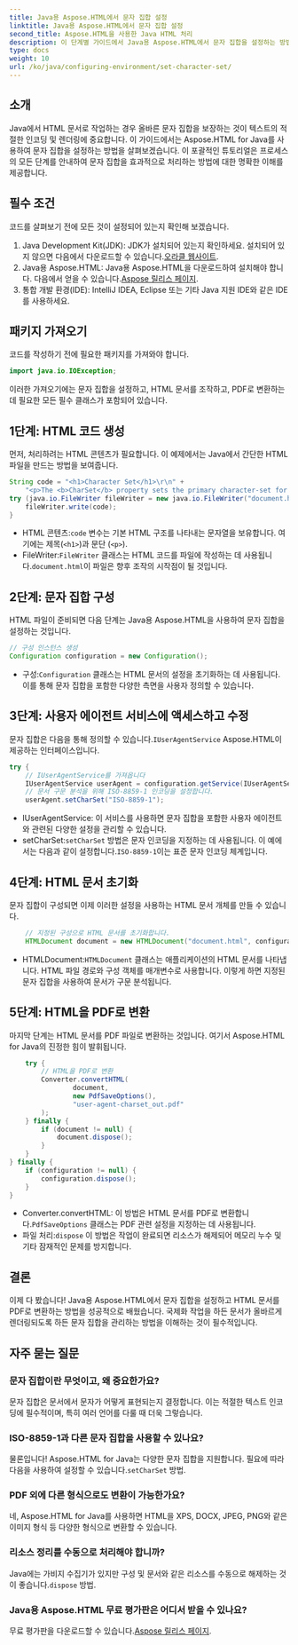 ```yaml
---
title: Java용 Aspose.HTML에서 문자 집합 설정
linktitle: Java용 Aspose.HTML에서 문자 집합 설정
second_title: Aspose.HTML을 사용한 Java HTML 처리
description: 이 단계별 가이드에서 Java용 Aspose.HTML에서 문자 집합을 설정하는 방법과 HTML을 PDF로 변환하는 방법을 알아보세요. 적절한 텍스트 인코딩과 렌더링을 보장하세요.
type: docs
weight: 10
url: /ko/java/configuring-environment/set-character-set/
---
```

## 소개
Java에서 HTML 문서로 작업하는 경우 올바른 문자 집합을 보장하는 것이 텍스트의 적절한 인코딩 및 렌더링에 중요합니다. 이 가이드에서는 Aspose.HTML for Java를 사용하여 문자 집합을 설정하는 방법을 살펴보겠습니다. 이 포괄적인 튜토리얼은 프로세스의 모든 단계를 안내하여 문자 집합을 효과적으로 처리하는 방법에 대한 명확한 이해를 제공합니다.
## 필수 조건
코드를 살펴보기 전에 모든 것이 설정되어 있는지 확인해 보겠습니다.
1.  Java Development Kit(JDK): JDK가 설치되어 있는지 확인하세요. 설치되어 있지 않으면 다음에서 다운로드할 수 있습니다.[오라클 웹사이트](https://www.oracle.com/java/technologies/javase-downloads.html).
2.  Java용 Aspose.HTML: Java용 Aspose.HTML을 다운로드하여 설치해야 합니다. 다음에서 얻을 수 있습니다.[Aspose 릴리스 페이지](https://releases.aspose.com/html/java/).
3. 통합 개발 환경(IDE): IntelliJ IDEA, Eclipse 또는 기타 Java 지원 IDE와 같은 IDE를 사용하세요.

## 패키지 가져오기
코드를 작성하기 전에 필요한 패키지를 가져와야 합니다.
```java
import java.io.IOException;
```
이러한 가져오기에는 문자 집합을 설정하고, HTML 문서를 조작하고, PDF로 변환하는 데 필요한 모든 필수 클래스가 포함되어 있습니다.

## 1단계: HTML 코드 생성
먼저, 처리하려는 HTML 콘텐츠가 필요합니다. 이 예제에서는 Java에서 간단한 HTML 파일을 만드는 방법을 보여줍니다.
```java
String code = "<h1>Character Set</h1>\r\n" +
    "<p>The <b>CharSet</b> property sets the primary character-set for a document.</p>\r\n";
try (java.io.FileWriter fileWriter = new java.io.FileWriter("document.html")) {
    fileWriter.write(code);
}
```

-  HTML 콘텐츠:`code` 변수는 기본 HTML 구조를 나타내는 문자열을 보유합니다. 여기에는 제목(`<h1>`)과 문단 (`<p>`).
-  FileWriter:`FileWriter` 클래스는 HTML 코드를 파일에 작성하는 데 사용됩니다.`document.html`이 파일은 향후 조작의 시작점이 될 것입니다.
## 2단계: 문자 집합 구성
HTML 파일이 준비되면 다음 단계는 Java용 Aspose.HTML을 사용하여 문자 집합을 설정하는 것입니다.
```java
// 구성 인스턴스 생성
Configuration configuration = new Configuration();
```

-  구성:`Configuration` 클래스는 HTML 문서의 설정을 초기화하는 데 사용됩니다. 이를 통해 문자 집합을 포함한 다양한 측면을 사용자 정의할 수 있습니다.
## 3단계: 사용자 에이전트 서비스에 액세스하고 수정
 문자 집합은 다음을 통해 정의할 수 있습니다.`IUserAgentService` Aspose.HTML이 제공하는 인터페이스입니다.

```java
try {
    // IUserAgentService를 가져옵니다
    IUserAgentService userAgent = configuration.getService(IUserAgentService.class);
    // 문서 구문 분석을 위해 ISO-8859-1 인코딩을 설정합니다.
    userAgent.setCharSet("ISO-8859-1");
```

- IUserAgentService: 이 서비스를 사용하면 문자 집합을 포함한 사용자 에이전트와 관련된 다양한 설정을 관리할 수 있습니다.
-  setCharSet:`setCharSet` 방법은 문자 인코딩을 지정하는 데 사용됩니다. 이 예에서는 다음과 같이 설정합니다.`ISO-8859-1`이는 표준 문자 인코딩 체계입니다.
## 4단계: HTML 문서 초기화
문자 집합이 구성되면 이제 이러한 설정을 사용하는 HTML 문서 개체를 만들 수 있습니다.

```java
    // 지정된 구성으로 HTML 문서를 초기화합니다.
    HTMLDocument document = new HTMLDocument("document.html", configuration);
```

-  HTMLDocument:`HTMLDocument` 클래스는 애플리케이션의 HTML 문서를 나타냅니다. HTML 파일 경로와 구성 객체를 매개변수로 사용합니다. 이렇게 하면 지정된 문자 집합을 사용하여 문서가 구문 분석됩니다.
## 5단계: HTML을 PDF로 변환
마지막 단계는 HTML 문서를 PDF 파일로 변환하는 것입니다. 여기서 Aspose.HTML for Java의 진정한 힘이 발휘됩니다.

```java
    try {
        // HTML을 PDF로 변환
        Converter.convertHTML(
                document,
                new PdfSaveOptions(),
                "user-agent-charset_out.pdf"
        );
    } finally {
        if (document != null) {
            document.dispose();
        }
    }
} finally {
    if (configuration != null) {
        configuration.dispose();
    }
}
```

-  Converter.convertHTML: 이 방법은 HTML 문서를 PDF로 변환합니다.`PdfSaveOptions` 클래스는 PDF 관련 설정을 지정하는 데 사용됩니다.
-  파일 처리:`dispose` 이 방법은 작업이 완료되면 리소스가 해제되어 메모리 누수 및 기타 잠재적인 문제를 방지합니다.

## 결론
이제 다 봤습니다! Java용 Aspose.HTML에서 문자 집합을 설정하고 HTML 문서를 PDF로 변환하는 방법을 성공적으로 배웠습니다. 국제화 작업을 하든 문서가 올바르게 렌더링되도록 하든 문자 집합을 관리하는 방법을 이해하는 것이 필수적입니다.

## 자주 묻는 질문
### 문자 집합이란 무엇이고, 왜 중요한가요?  
문자 집합은 문서에서 문자가 어떻게 표현되는지 결정합니다. 이는 적절한 텍스트 인코딩에 필수적이며, 특히 여러 언어를 다룰 때 더욱 그렇습니다.
### ISO-8859-1과 다른 문자 집합을 사용할 수 있나요?  
 물론입니다! Aspose.HTML for Java는 다양한 문자 집합을 지원합니다. 필요에 따라 다음을 사용하여 설정할 수 있습니다.`setCharSet` 방법.
### PDF 외에 다른 형식으로도 변환이 가능한가요?  
네, Aspose.HTML for Java를 사용하면 HTML을 XPS, DOCX, JPEG, PNG와 같은 이미지 형식 등 다양한 형식으로 변환할 수 있습니다.
### 리소스 정리를 수동으로 처리해야 합니까?  
 Java에는 가비지 수집기가 있지만 구성 및 문서와 같은 리소스를 수동으로 해제하는 것이 좋습니다.`dispose` 방법.
### Java용 Aspose.HTML 무료 평가판은 어디서 받을 수 있나요?  
 무료 평가판을 다운로드할 수 있습니다.[Aspose 릴리스 페이지](https://releases.aspose.com/).